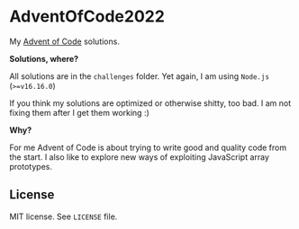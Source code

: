 # AdventOfCode2022
My [Advent of Code](https://adventofcode.com/2022) solutions.

**Solutions, where?**

All solutions are in the `challenges` folder. Yet again, I am using `Node.js` (`>=v16.16.0`)

If you think my solutions are optimized or otherwise shitty, too bad. I am not fixing them after I get them working :)

**Why?**

For me Advent of Code is about trying to write good and quality code from the start. I also like to explore new ways of exploiting JavaScript array prototypes.

## License
MIT license. See `LICENSE` file.